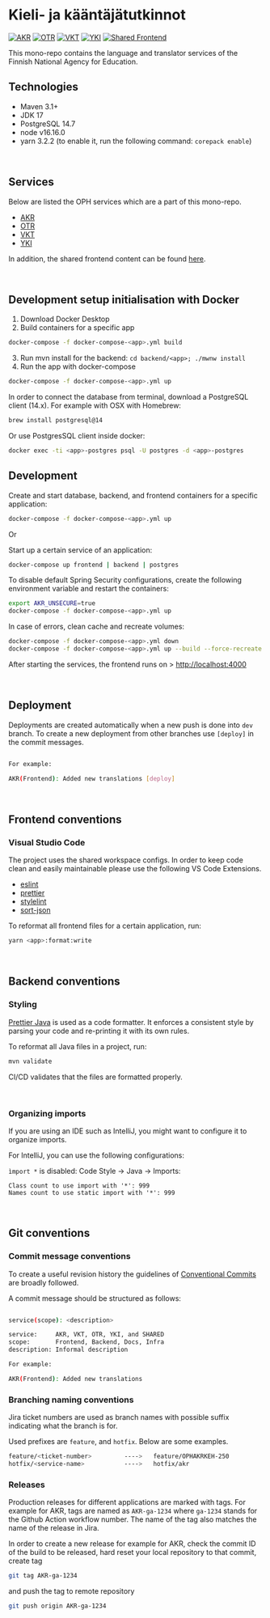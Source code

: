 # Kieli- ja kääntäjätutkinnot

[![AKR](https://github.com/Opetushallitus/kieli-ja-kaantajatutkinnot/actions/workflows/akr.yml/badge.svg?branch=dev)](https://github.com/Opetushallitus/kieli-ja-kaantajatutkinnot/actions/workflows/akr.yml)
[![OTR](https://github.com/Opetushallitus/kieli-ja-kaantajatutkinnot/actions/workflows/otr.yml/badge.svg?branch=dev)](https://github.com/Opetushallitus/kieli-ja-kaantajatutkinnot/actions/workflows/otr.yml)
[![VKT](https://github.com/Opetushallitus/kieli-ja-kaantajatutkinnot/actions/workflows/vkt.yml/badge.svg?branch=dev)](https://github.com/Opetushallitus/kieli-ja-kaantajatutkinnot/actions/workflows/vkt.yml)
[![YKI](https://github.com/Opetushallitus/kieli-ja-kaantajatutkinnot/actions/workflows/yki.yml/badge.svg?branch=dev)](https://github.com/Opetushallitus/kieli-ja-kaantajatutkinnot/actions/workflows/yki.yml)
[![Shared Frontend](https://github.com/Opetushallitus/kieli-ja-kaantajatutkinnot/actions/workflows/shared_frontend.yml/badge.svg?branch=dev)](https://github.com/Opetushallitus/kieli-ja-kaantajatutkinnot/actions/workflows/shared_frontend.yml)

This mono-repo contains the language and translator services of the Finnish National Agency for Education.

## Technologies

- Maven 3.1+
- JDK 17
- PostgreSQL 14.7
- node v16.16.0
- yarn 3.2.2 (to enable it, run the following command: `corepack enable`)

&nbsp;

## Services

Below are listed the OPH services which are a part of this mono-repo.

- [AKR](./docs/akr.md)
- [OTR](./docs/otr.md)
- [VKT](./docs/vkt.md)
- [YKI](./docs/yki.md)

In addition, the shared frontend content can be found [here](./docs/shared_frontend.md).

&nbsp;

## Development setup initialisation with Docker

1. Download Docker Desktop
2. Build containers for a specific app
```sh
docker-compose -f docker-compose-<app>.yml build
```
3. Run mvn install for the backend: `cd backend/<app>; ./mwnw install`
4. Run the app with docker-compose
```sh
docker-compose -f docker-compose-<app>.yml up
```

In order to connect the database from terminal, download a PostgreSQL client (14.x). For example with OSX with Homebrew:
```sh
brew install postgresql@14
```

Or use PostgresSQL client inside docker:
```sh
docker exec -ti <app>-postgres psql -U postgres -d <app>-postgres
```

## Development

Create and start database, backend, and frontend containers for a specific application:

```sh
docker-compose -f docker-compose-<app>.yml up
```

Or

Start up a certain service of an application:

```sh
docker-compose up frontend | backend | postgres
```

To disable default Spring Security configurations, create the following environment variable and restart the containers:

```sh
export AKR_UNSECURE=true
docker-compose -f docker-compose-<app>.yml up
```

In case of errors, clean cache and recreate volumes:

```sh
docker-compose -f docker-compose-<app>.yml down
docker-compose -f docker-compose-<app>.yml up --build --force-recreate --renew-anon-volumes
```

After starting the services, the frontend runs on > <http://localhost:4000>

&nbsp;

## Deployment

Deployments are created automatically when a new push is done into `dev` branch. To create a new deployment from other branches use `[deploy]` in the commit messages.

```sh

For example:

AKR(Frontend): Added new translations [deploy]
```

&nbsp;

## Frontend conventions

### Visual Studio Code

The project uses the shared workspace configs. In order to keep code clean and easily maintainable please use the following VS Code Extensions.

- [eslint](https://marketplace.visualstudio.com/items?itemName=dbaeumer.vscode-eslint)
- [prettier](https://marketplace.visualstudio.com/items?itemName=esbenp.prettier-vscode)
- [stylelint](https://marketplace.visualstudio.com/items?itemName=stylelint.vscode-stylelint)
- [sort-json](https://marketplace.visualstudio.com/items?itemName=richie5um2.vscode-sort-json)

To reformat all frontend files for a certain application, run:

```sh
yarn <app>:format:write
```

&nbsp;

## Backend conventions

### Styling

[Prettier Java](https://github.com/HubSpot/prettier-maven-plugin) is used as a code formatter. It enforces a consistent style by parsing your code and re-printing it with its own rules.

To reformat all Java files in a project, run:

```sh
mvn validate
```

CI/CD validates that the files are formatted properly.

&nbsp;

### Organizing imports

If you are using an IDE such as IntelliJ, you might want to configure it to organize imports.

For IntelliJ, you can use the following configurations:

`ìmport *` is disabled:
Code Style -> Java -> Imports:

```text
Class count to use import with '*': 999
Names count to use static import with '*': 999
```

&nbsp;

## Git conventions

### Commit message conventions

To create a useful revision history the guidelines of [Conventional Commits](https://www.conventionalcommits.org/en/v1.0.0/) are broadly followed.

A commit message should be structured as follows:

```sh

service(scope): <description>

service:     AKR, VKT, OTR, YKI, and SHARED
scope:       Frontend, Backend, Docs, Infra
description: Informal description

For example:

AKR(Frontend): Added new translations
```

### Branching naming conventions

Jira ticket numbers are used as branch names with possible suffix indicating what the branch is for.

Used prefixes are `feature`, and `hotfix`. Below are some examples.

```sh
feature/<ticket-number>         ---->   feature/OPHAKRKEH-250
hotfix/<service-name>           ---->   hotfix/akr
```

### Releases

Production releases for different applications are marked with tags. For example for AKR, tags are named as `AKR-ga-1234` where `ga-1234` stands for the Github Action workflow number. The name of the tag also matches the name of the release in Jira.

In order to create a new release for example for AKR, check the commit ID of the build to be released, hard reset your local repository to that commit, create tag
```sh
git tag AKR-ga-1234
```
and push the tag to remote repository
```sh
git push origin AKR-ga-1234
```
